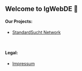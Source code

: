 ## Welcome to IgWebDE 👋

#### Our Projects:
- [StandardSucht Network](https://standardsucht.net/)
<br>

#### Legal:
- [Impressum](https://interguessweb.de/imprint/)
